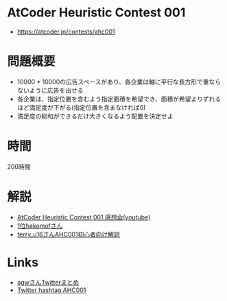 # AtCoder Heuristic Contest 001
- https://atcoder.jp/contests/ahc001

# 問題概要
- 10000 * 10000の広告スペースがあり、各企業は軸に平行な長方形で重ならないように広告を出せる
- 各企業は、指定位置を含むよう指定面積を希望でき、面積が希望よりずれるほど満足度が下がる(指定位置を含まなければ0)
- 満足度の総和ができるだけ大きくなるよう配置を決定せよ

# 時間
200時間

# 解説
- [AtCoder Heuristic Contest 001 感想会(youtube)](https://www.youtube.com/watch?v=eV6dX8a0MeM)
- [1位hakomofさん](https://hakomof.hatenablog.com/entry/2021/03/14/202411)
- [terry_u16さんAHC001初心者向け解説](https://www.terry-u16.net/entry/ahc001-how-to)

# Links
- [agwさんTwitterまとめ](https://togetter.com/li/1680627)
- [Twitter hashtag AHC001](https://twitter.com/hashtag/AHC001)
